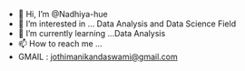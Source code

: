 - 👋 Hi, I’m @Nadhiya-hue
- 👀 I’m interested in ... Data Analysis and Data Science Field 
- 🌱 I’m currently learning ...Data Analysis 
- 📫 How to reach me ...
- GMAIL : jothimanikandaswami@gmail.com

<!---
Nadhiya-hue/Nadhiya-hue is a ✨ special ✨ repository because its `README.md` (this file) appears on your GitHub profile.
You can click the Preview link to take a look at your changes.
--->
